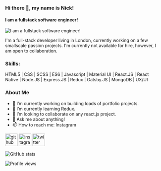 ### Hi there 👋, my name is Nick!
#### I am a fullstack software engineer!
![I am a fullstack software engineer!](https://i.imgur.com/HYwKvpE.jpg)

I'm a full-stack developer living in London, currently working on a few smallscale passion projects. I'm currently not available for hire, however, I am open to collaboration. 

### Skills: 
HTML5 | CSS | SCSS | ES6 | Javascript | Material UI | React.JS | React Native | Node.JS | Express.JS | Redux | Gatsby.JS | MongoDB | UX/UI

### About Me
- 🔭 I’m currently working on building loads of portfolio projects. 
- 🌱 I’m currently learning Redux. 
- 👯 I’m looking to collaborate on any react.js project. 
- 💬 Ask me about anything!  
- 📫 How to reach me: Instagram 


[<img src='https://cdn.jsdelivr.net/npm/simple-icons@3.0.1/icons/github.svg' alt='github' height='40'>](https://github.com/GhostCrawl3r)  [<img src='https://cdn.jsdelivr.net/npm/simple-icons@3.0.1/icons/instagram.svg' alt='instagram' height='40'>](https://www.instagram.com/https://www.instagram.com/ig4nick//)  [<img src='https://cdn.jsdelivr.net/npm/simple-icons@3.0.1/icons/twitter.svg' alt='twitter' height='40'>](https://twitter.com/https://twitter.com/The_NickMorgan)  

![GitHub stats](https://github-readme-stats.vercel.app/api?username=GhostCrawl3r&show_icons=true)  

![Profile views](https://gpvc.arturio.dev/GhostCrawl3r)  
